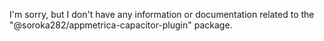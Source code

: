 I'm sorry, but I don't have any information or documentation related to the "@soroka282/appmetrica-capacitor-plugin" package.